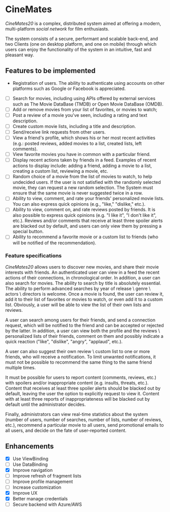 # CineMates
*CineMates20* is a complex, distributed system aimed at offering a modern, multi-platform *social network* for film enthusiasts.

The system consists of a secure, performant and scalable back-end, and two Clients (one on desktop platform, and one on mobile) through which users can enjoy the functionality of the system in an intuitive, fast and pleasant way.

## Features to be implemented
- Registration of users. The ability to authenticate using accounts on other platforms such as Google or Facebook is appreciated.
- [ ] Search for movies, including using APIs offered by external services such as The Movie DataBase (TMDB) or Open Movie DataBase (OMDB).
- [ ] Add or remove movies from your list of favorites, or movies to watch;
- [ ] Post a review of a movie you've seen, including a rating and text description.
- [ ] Create custom movie lists, including a title and description.
- [ ] Send/receive link requests from other users.
- [ ] View a friend's profile, which shows his or her most recent activities (e.g.: posted reviews, added movies to a list, created lists, left comments).
- [ ] View favorite movies you have in common with a particular friend.
- [ ] Display recent actions taken by friends in a feed. Examples of recent actions to display include: adding a friend, adding a movie to a list, creating a custom list, reviewing a movie, etc.
- [ ] Random choice of a movie from the list of movies to watch, to help undecided users. If the user is not satisfied with the randomly selected movie, they can request a new random selection. The System must ensure that the same movie is never suggested twice in a row.
- [ ] Ability to view, comment, and rate your friends' personalized movie lists. You can also express quick opinions (e.g., "like," "dislike," etc.).
- [ ] Ability to view, comment on, and rate reviews posted by friends. It is also possible to express quick opinions (e.g. "I like it", "I don't like it", etc.).           Reviews and/or comments that receive at least three spoiler alerts are blacked out by default, and users can only view them by pressing a special button.
- [ ] Ability to recommend a favorite movie or a custom list to friends (who will be notified of the recommendation).

### Feature specifications
*CineMates20* allows users to discover new movies, and share their movie interests with friends. An authenticated user can view in a feed the recent actions of their connections, in chronological order. In addition, a user can also search for movies. The ability to search by title is absolutely essential. The ability to perform advanced searches by year of release \ genre \ actors \ directors is welcome. Once a movie is found, the user can review it, add it to their list of favorites or movies to watch, or even add it to a custom list. Obviously, a user will be able to view the list of their own lists and reviews.

A user can search among users for their friends, and send a connection request, which will be notified to the friend and can be accepted or rejected by the latter. In addition, a user can view both the profile and the reviews \ personalized lists of their friends, comment on them and possibly indicate a quick reaction ("like", "dislike", "angry", "applaud", etc.).

A user can also suggest their own review \ custom list to one or more friends, who will receive a notification. To limit unwanted notifications, it must not be possible to recommend the same thing to the same friend multiple times.

It must be possible for users to report content (comments, reviews, etc.) with spoilers and/or inappropriate content (e.g. insults, threats, etc.). Content that receives at least three spoiler alerts should be blacked out by default, leaving the user the option to explicitly request to view it. Content with at least three reports of inappropriateness will be blacked out by default until the administrator decides.

Finally, administrators can view real-time statistics about the system (number of users, number of searches, number of lists, number of reviews, etc.), recommend a particular movie to all users, send promotional emails to all users, and decide on the fate of user-reported content.

## Enhancements
- [x] Use ViewBinding
- [ ] Use DataBinding
- [x] Improve navigation
- [ ] Improve refresh of fragment lists
- [ ] Improve profile management
- [ ] Increase customization
- [x] Improve UX
- [x] Better manage credentials 
- [ ] Secure backend with Azure/AWS
